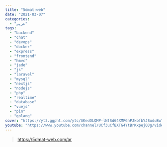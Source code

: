 ```yaml
---
title: "5dmat-web"
date: "2021-03-07"
categories:
  - "عربي"
tags:
  - "backend"
  - "chat"
  - "devops"
  - "docker"
  - "express"
  - "frontend"
  - "hmvc"
  - "jade"
  - "js"
  - "laravel"
  - "mysql"
  - "nextjs"
  - "nodejs"
  - "php"
  - "realtime"
  - "database"
  - "vuejs"
  - "pin"
  - "golang"
cover: "https://yt3.ggpht.com/ytc/AKedOLQMP-lNfSd64XMPGhPJkbfbYJSuduBwTi5cIyxF=s88-c-k-c0x00ffffff-no-rj"
youtube: "https://www.youtube.com/channel/UCf3uCfBXTG4YtBrKxpejOJg/videos"
---
```


> https://5dmat-web.com/ar
